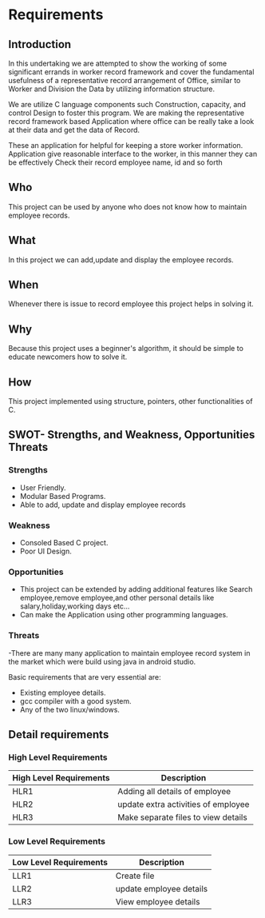 # Requirements 

## Introduction 

In this undertaking we are attempted to show the working of some significant errands in worker record framework and cover the fundamental usefulness of a representative record arrangement of Office, similar to Worker and Division the Data by utilizing information structure. 

We are utilize C language components such Construction, capacity, and control Design to foster this program. We are making the representative record framework based Application where office can be really take a look at their data and get the data of Record. 

These an application for helpful for keeping a store worker information. Application give reasonable interface to the worker, in this manner they can be effectively Check their record employee name, id and so forth

## Who
This project can be used by anyone who does not know how to maintain employee records.
## What
In this project we can add,update and display the employee records.
## When 
Whenever there is issue to record employee this project helps in solving it.
## Why
Because this project uses a beginner's algorithm, it should be simple to educate newcomers how to solve it.
## How
This project implemented using structure, pointers, other functionalities of C.

## SWOT- Strengths, and Weakness, Opportunities Threats
### Strengths
- User Friendly.
- Modular Based Programs.
- Able to add, update and display employee records

### Weakness
-  Consoled Based C project.
- Poor UI Design.

### Opportunities
-  This project can be extended by adding additional features like Search employee,remove employee,and other personal details like salary,holiday,working days etc...
- Can make the Application using other programming languages.

### Threats
-There are many many application to maintain employee record system in the market which were build using java in android studio.

Basic requirements that are very essential are:
* Existing employee details.
* gcc compiler with a good system.
* Any of the two linux/windows.

## Detail requirements
### High Level Requirements
| High Level Requirements      | Description |
| ----------- | ----------- |
| HLR1      | Adding all details of employee    |
| HLR2   | update extra activities of employee|
| HLR3   | Make separate files to view details|

### Low Level Requirements
| Low Level Requirements      | Description |
| ----------- | ----------- |
| LLR1      | Create file    |
| LLR2   | update employee details|
| LLR3   | View employee details|



